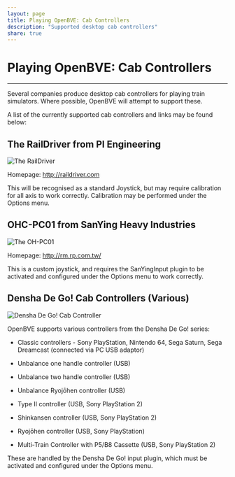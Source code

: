 ```yaml
---
layout: page
title: Playing OpenBVE: Cab Controllers
description: "Supported desktop cab controllers"
share: true
---
```


# Playing OpenBVE: Cab Controllers

---

Several companies produce desktop cab controllers for playing train simulators. 
Where possible, OpenBVE will attempt to support these.

A list of the currently supported cab controllers and links may be found below:


## The RailDriver from PI Engineering

<img src="/images/rd.desktop.home.jpg" alt="The RailDriver">

Homepage:
<a href="http://raildriver.com/">http://raildriver.com</a>

This will be recognised as a standard Joystick, but may require calibration for all axis to work correctly.
Calibration may be performed under the Options menu.

## OHC-PC01 from SanYing Heavy Industries

<img src="/images/OHC-PC01.jpg" alt="The OH-PC01">

Homepage:
<a href="http://rm.rp.com.tw/">http://rm.rp.com.tw/</a>

This is a custom joystick, and requires the SanYingInput plugin to be activated and configured under the Options menu to work correctly.

## Densha De Go! Cab Controllers (Various)

<img src="/images/Densha.jpg" alt="Densha De Go! Cab Controller">

OpenBVE supports various controllers from the Densha De Go! series:

* Classic controllers - Sony PlayStation, Nintendo 64, Sega Saturn, Sega Dreamcast (connected via PC USB adaptor)

* Unbalance one handle controller (USB)

* Unbalance two handle controller (USB)

* Unbalance Ryojōhen controller (USB)

* Type II controller (USB, Sony PlayStation 2)

* Shinkansen controller (USB, Sony PlayStation 2)

* Ryojōhen controller (USB, Sony PlayStation)

* Multi-Train Controller with P5/B8 Cassette (USB, Sony PlayStation 2)

These are handled by the Densha De Go! input plugin, which must be activated and configured under the Options menu.
